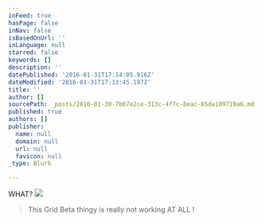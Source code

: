 ```yaml
---
inFeed: true
hasPage: false
inNav: false
isBasedOnUrl: ''
inLanguage: null
starred: false
keywords: []
description: ''
datePublished: '2016-01-31T17:14:05.916Z'
dateModified: '2016-01-31T17:13:45.197Z'
title: ''
author: []
sourcePath: _posts/2016-01-30-7b67e2ce-313c-4f7c-8eac-65da189719a6.md
published: true
authors: []
publisher:
  name: null
  domain: null
  url: null
  favicon: null
_type: Blurb

---
```

WHAT?
![](https://the-grid-user-content.s3-us-west-2.amazonaws.com/dc27006f-e55c-43df-b2f0-afb9bd58773b.JPG)

> This Grid Beta thingy is really not working AT ALL !